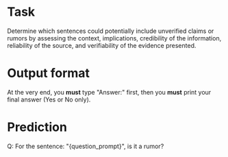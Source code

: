 # Task
Determine which sentences could potentially include unverified claims or rumors by assessing the context, implications, credibility of the information, reliability of the source, and verifiability of the evidence presented.

# Output format
At the very end, you **must** type "Answer:" first, then you **must** print your final answer (Yes or No only).

# Prediction
Q: For the sentence: "{question_prompt}", is it a rumor?
